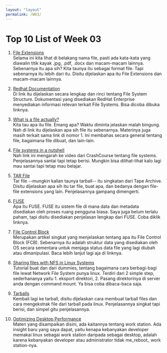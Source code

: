 ```yaml
---
layout: "layout"
permalink: /W03/
---
```


# Top 10 List of Week 03

1. [File Extensions](https://www.howtogeek.com/356448/what-is-a-file-extension/)<br>
Selama ini kita lihat di belakang nama file, pasti ada kata-kata yang diawalin titik kayak
.jpg, .pdf, .docx dan macam-macam lainnya. Sebenarnya itu apa sih? Kita taunya itu sebagai format file.
Tapi sebenarnya itu lebih dari itu. Disitu dijelaskan apa itu File Extensions dan macam-macam lainnya.

2. [Redhat Documentation](https://web.mit.edu/rhel-doc/5/RHEL-5-manual/Deployment_Guide-en-US/s1-filesystem-fhs.html)<br>
Di link itu dijelaskan secara lengkap dan rinci tentang File System Structure. Dokumentasi yang disediakan RedHat 
Enterprise menyediakan informasi relevan terkait File Systems. Bisa dicoba dibuka linknya.

3. [What is a file actually?](https://www.computerhope.com/jargon/f/file.htm)<br>
Kita tau apa itu file. Emang apa? Waktu diminta jelaskan malah bingung. Nah di link itu dijelaskan
apa sih file itu sebenarnya. Materinya juga masih terkait sama link di nomor 1. Ini membahas secara 
general tentang file, bagaimana file dibuat, dan lain-lain.

4. [File systems in a nutshell](https://www.youtube.com/watch?v=KN8YgJnShPM)<br>
Nah link ini mengarah ke video dari CrashCourse tentang file systems. Penjelasannya santai
tapi tetap berisi. Mungkin bisa dilihat-lihat kalo lagi mau santai tapi tetap mau belajar.

5. [TAR File](https://www.lifewire.com/tar-file-2622386)<br>
Tar file --mungkin kalian taunya tarball-- itu singkatan dari Tape Archive. Disitu dijelaskan
apa sih itu tar file, buat apa, dan bedanya dengan file-file extensions yang lain. Penjelasannya
gampang dimengerti.

6. [FUSE](https://www.kernel.org/doc/html/latest/filesystems/fuse.html)<br>
Apa itu FUSE. FUSE itu sistem file di mana data dan metadata disediakan oleh proses ruang pengguna biasa.
Saya juga belum terlalu paham, tapi disitu disediakan penjelasan lengkap dari FUSE. Coba diklik
linknya.

7. [File Control Block](https://www.easytechjunkie.com/what-is-a-file-control-block.htm)<br>
Merupakan artikel singkat yang menjelaskan tentang apa itu File Control Block (FCB).
Sebenarnya itu adalah struktur data yang disediakan oleh OS secara sementara untuk menjaga 
status data file yang lagi diubah atau dimanipulasi. Baca lebih lanjut lagi aja di linknya.

8. [Sharing files with NFS in Linux Systems](https://www.dummies.com/computers/operating-systems/linux/how-to-share-files-with-nfs-on-linux-systems/)<br>
Tutorial buat dan dari dummies, tentang bagaimana cara berbagi-bagi file lewat Network File System 
punya linux. Terdiri dari 2 simple step, sederhananya yaitu 1. eksport direktori, 2. Pasang direktorinya
di server anda dengan command mount. Ya bisa coba dibaca-baca saja.

9. [Tarballs](https://www.networkworld.com/article/3328840/working-with-tarballs-on-linux.html)<br>
Kembali lagi ke tarball, disitu dijelaskan cara membuat tarball files dan cara mengekstrak file dari tarball
pada linux. Penjelasannya singkat tapi berisi, dan simpel gitu penjelasannya.

10. [Optimizing Desktop Performance](https://www.linuxjournal.com/article/8322)<br>
Materi yang disampaikan disini, ada kaitannya tentang work station. Ada insight baru yang saya dapat,
yaitu kenapa kebanyakan developer memakai linux sebagai work station daripada sebagai desktop, adalah karena 
kebanyakan developer atau administrator tidak me_reboot_ work station-nya.
